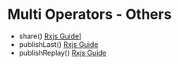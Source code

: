 # Multi Operators - Others


- share() [Rxjs Guide](https://rxjs.dev/api/operators/share)]
- publishLast() [Rxjs Guide](https://rxjs.dev/api/operators/publishLast)
- publishReplay() [Rxjs Guide](https://rxjs.dev/api/operators/publishReplay)
<!--
1. multicast() 操作符 - 我们一般不会使用它去直接开发， 它更多的是用于创建其他的操作符，比如这些share()操作符等。
2. share() - 操作符返回一个普通的observerable对象可以直接被拿来被其他observer订阅实现广播， 它其实就是调用了multicast().refCount()返回的observable对象。
3. publishLast() - 操作符中使用了一个特殊的AysncSubject(Subject的子类),它会取到源头的最后一个数据，然后发送到下游。
4. publishReplay() - 操作符中使用了一个特殊的ReplaySubject（Subject的子类），它就是实现了录播的功能，可以直接一个size的参数，它会将上游的数据缓存起来，并且将这些数据发送给那些没有赶上直播的观众。
-->